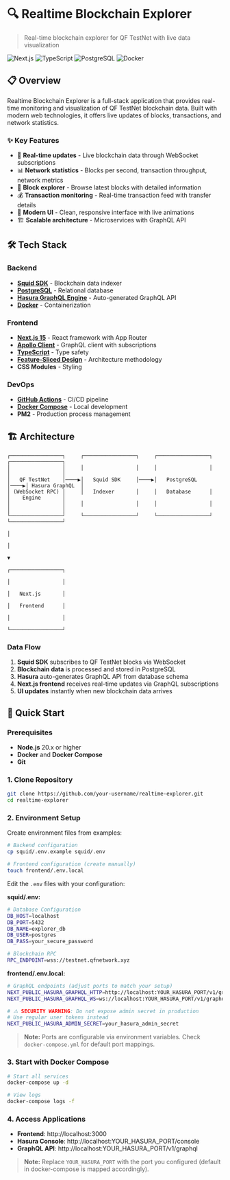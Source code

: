 # 🔍 Realtime Blockchain Explorer

> Real-time blockchain explorer for QF TestNet with live data visualization

![Next.js](https://img.shields.io/badge/Next.js-15-black?style=flat-square&logo=next.js)
![TypeScript](https://img.shields.io/badge/TypeScript-5-blue?style=flat-square&logo=typescript)
![PostgreSQL](https://img.shields.io/badge/PostgreSQL-15-blue?style=flat-square&logo=postgresql)
![Docker](https://img.shields.io/badge/Docker-compose-blue?style=flat-square&logo=docker)

## 📋 Overview

Realtime Blockchain Explorer is a full-stack application that provides real-time monitoring and visualization of QF TestNet blockchain data. Built with modern web technologies, it offers live updates of blocks, transactions, and network statistics.

### ✨ Key Features

- 🚀 **Real-time updates** - Live blockchain data through WebSocket subscriptions
- 📊 **Network statistics** - Blocks per second, transaction throughput, network metrics
- 🔄 **Block explorer** - Browse latest blocks with detailed information
- 💰 **Transaction monitoring** - Real-time transaction feed with transfer details
- 🎨 **Modern UI** - Clean, responsive interface with live animations
- 🏗️ **Scalable architecture** - Microservices with GraphQL API

## 🛠️ Tech Stack

### Backend
- **[Squid SDK](https://subsquid.io/)** - Blockchain data indexer
- **[PostgreSQL](https://postgresql.org/)** - Relational database
- **[Hasura GraphQL Engine](https://hasura.io/)** - Auto-generated GraphQL API
- **[Docker](https://docker.com/)** - Containerization

### Frontend  
- **[Next.js 15](https://nextjs.org/)** - React framework with App Router
- **[Apollo Client](https://apollographql.com/docs/react/)** - GraphQL client with subscriptions
- **[TypeScript](https://typescriptlang.org/)** - Type safety
- **[Feature-Sliced Design](https://feature-sliced.design/)** - Architecture methodology
- **CSS Modules** - Styling

### DevOps
- **[GitHub Actions](https://github.com/features/actions)** - CI/CD pipeline
- **[Docker Compose](https://docs.docker.com/compose/)** - Local development
- **PM2** - Production process management

## 🏗️ Architecture

```
┌─────────────────┐     ┌─────────────────┐     ┌─────────────────┐     ┌─────────────────┐
│                 │     │                 │     │                 │     │                 │
│   QF TestNet    │────▶│   Squid SDK     │────▶│   PostgreSQL    │────▶│ Hasura GraphQL  │
│ (WebSocket RPC) │     │   Indexer       │     │   Database      │     │    Engine       │
│                 │     │                 │     │                 │     │                 │
└─────────────────┘     └─────────────────┘     └─────────────────┘     └─────────────────┘
                                                                                   │
                                                                                   │
                                                                                   ▼
                                                                        ┌─────────────────┐
                                                                        │                 │
                                                                        │   Next.js       │
                                                                        │   Frontend      │
                                                                        │                 │
                                                                        └─────────────────┘
```

### Data Flow

1. **Squid SDK** subscribes to QF TestNet blocks via WebSocket
2. **Blockchain data** is processed and stored in PostgreSQL
3. **Hasura** auto-generates GraphQL API from database schema
4. **Next.js frontend** receives real-time updates via GraphQL subscriptions
5. **UI updates** instantly when new blockchain data arrives

## 🚀 Quick Start

### Prerequisites

- **Node.js** 20.x or higher
- **Docker** and **Docker Compose**
- **Git**

### 1. Clone Repository

```bash
git clone https://github.com/your-username/realtime-explorer.git
cd realtime-explorer
```

### 2. Environment Setup

Create environment files from examples:

```bash
# Backend configuration
cp squid/.env.example squid/.env

# Frontend configuration (create manually)
touch frontend/.env.local
```

Edit the `.env` files with your configuration:

**squid/.env:**
```bash
# Database Configuration
DB_HOST=localhost
DB_PORT=5432
DB_NAME=explorer_db
DB_USER=postgres
DB_PASS=your_secure_password

# Blockchain RPC
RPC_ENDPOINT=wss://testnet.qfnetwork.xyz
```

**frontend/.env.local:**
```bash
# GraphQL endpoints (adjust ports to match your setup)
NEXT_PUBLIC_HASURA_GRAPHQL_HTTP=http://localhost:YOUR_HASURA_PORT/v1/graphql
NEXT_PUBLIC_HASURA_GRAPHQL_WS=ws://localhost:YOUR_HASURA_PORT/v1/graphql

# ⚠️ SECURITY WARNING: Do not expose admin secret in production
# Use regular user tokens instead
NEXT_PUBLIC_HASURA_ADMIN_SECRET=your_hasura_admin_secret
```

> **Note:** Ports are configurable via environment variables. Check `docker-compose.yml` for default port mappings.

### 3. Start with Docker Compose

```bash
# Start all services
docker-compose up -d

# View logs
docker-compose logs -f
```

### 4. Access Applications

- **Frontend**: http://localhost:3000
- **Hasura Console**: http://localhost:YOUR_HASURA_PORT/console
- **GraphQL API**: http://localhost:YOUR_HASURA_PORT/v1/graphql

> **Note:** Replace `YOUR_HASURA_PORT` with the port you configured (default in docker-compose is mapped accordingly).



